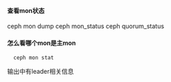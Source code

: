 #### 查看mon状态
ceph mon dump
ceph mon_status
ceph quorum_status

#### 怎么看哪个mon是主mon  
      ceph mon stat
输出中有leader相关信息
